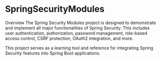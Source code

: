 # SpringSecurityModules

Overview
The Spring Security Modules project is designed to demonstrate and implement all major functionalities of Spring Security. This includes user authentication, authorization, password management, role-based access control, CSRF protection, OAuth2 integration, and more.

This project serves as a learning tool and reference for integrating Spring Security features into Spring Boot applications.
